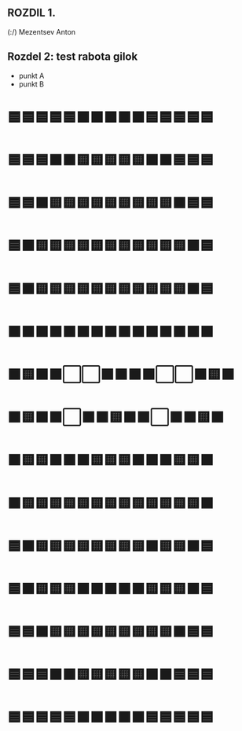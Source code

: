 ## ROZDIL 1.
(:\/)
Mezentsev Anton 
## Rozdel 2: test rabota gilok
*   punkt A
*   punkt B
# 🟦🟦🟦🟦🟦⬛⬛⬛⬛⬛🟦🟦🟦🟦🟦
# 🟦🟦🟦⬛⬛🟨🟨🟨🟨🟨⬛⬛🟦🟦🟦
# 🟦🟦⬛🟨🟨🟨🟨🟨🟨🟨🟨🟨⬛🟦🟦
# 🟦⬛🟨🟨🟨🟨🟨🟨🟨🟨🟨🟨🟨⬛🟦
# 🟦⬛🟨🟨🟨🟨🟨🟨🟨🟨🟨🟨🟨⬛🟦
# ⬛⬛⬛⬛⬛⬛⬛⬛⬛⬛⬛⬛⬛⬛⬛
# ⬛🟨⬛⬛⬜⬜⬛⬛⬛⬛⬜⬜⬛🟨⬛
# ⬛🟨⬛⬛⬜⬛⬛🟨⬛⬛⬜⬛⬛🟨⬛
# ⬛🟨🟨⬛⬛⬛🟨🟨🟨⬛⬛⬛🟨🟨⬛
# ⬛🟨🟨🟨🟨🟨🟨🟨🟨🟨🟨🟨🟨🟨⬛
# 🟦⬛🟨🟨🟨🟨🟨🟨🟨🟨⬛🟨🟨⬛🟦
# 🟦⬛🟨🟨🟨⬛⬛⬛⬛⬛🟨🟨🟨⬛🟦
# 🟦🟦⬛🟨🟨🟨🟨🟨🟨🟨🟨🟨⬛🟦🟦
# 🟦🟦🟦⬛⬛🟨🟨🟨🟨🟨⬛⬛🟦🟦🟦
# 🟦🟦🟦🟦🟦⬛⬛⬛⬛⬛🟦🟦🟦🟦🟦